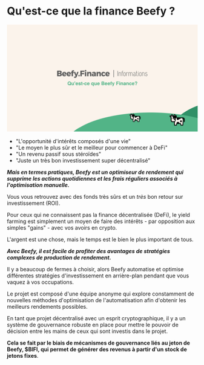 # Qu'est-ce que la finance Beefy ?

![](../../.gitbook/assets/bulletin-what-is-beefy-finance.png)

* "L'opportunité d'intérêts composés d'une vie"
* "Le moyen le plus sûr et le meilleur pour commencer à DeFi"
* "Un revenu passif sous stéroïdes"
* "Juste un très bon investissement super décentralisé"

_**Mais en termes pratiques, Beefy est un optimiseur de rendement qui supprime les actions quotidiennes et les frais réguliers associés à l'optimisation manuelle.**_

Vous vous retrouvez avec des fonds très sûrs et un _très_ bon retour sur investissement (ROI).

Pour ceux qui ne connaissent pas la finance décentralisée (DeFi), le yield farming est simplement un moyen de faire des intérêts - par opposition aux simples "gains" - avec vos avoirs en crypto.

L'argent est une chose, mais le temps est le bien le plus important de tous.

_**Avec Beefy, il est facile de profiter des avantages de stratégies complexes de production de rendement.**_

Il y a beaucoup de fermes à choisir, alors Beefy automatise et optimise différentes stratégies d'investissement en arrière-plan pendant que vous vaquez à vos occupations.

Le projet est composé d'une équipe anonyme qui explore constamment de nouvelles méthodes d'optimisation de l'automatisation afin d'obtenir les meilleurs rendements possibles.

En tant que projet décentralisé avec un esprit cryptographique, il y a un système de gouvernance robuste en place pour mettre le pouvoir de décision entre les mains de ceux qui sont investis dans le projet.

**Cela se fait par le biais de mécanismes de gouvernance liés au jeton de Beefy, $BIFI, qui permet de générer des revenus à partir d'un stock de jetons fixes**.